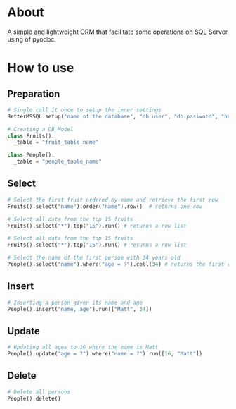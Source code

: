 # **About**

A simple and lightweight ORM that facilitate some operations on SQL Server using of pyodbc.

# How to use

## **Preparation**

```python
# Single call it once to setup the inner settings
BetterMSSQL.setup("name of the database", "db user", "db password", "host", 1234) #port

# Creating a DB Model
class Fruits():
  _table = "fruit_table_name"

class People():
  _table = "people_table_name"
```

## **Select**

```python
# Select the first fruit ordered by name and retrieve the first row
Fruits().select("name").order("name").row()  # returns one row

# Select all data from the top 15 fruits
Fruits().select("*").top("15").run() # returns a row list

# Select all data from the top 15 fruits
Fruits().select("*").top("15").run() # returns a row list

# Select the name of the first person with 34 years old
People().select("name").where("age = ?").cell(34) # returns the first cell of the first row
```

## **Insert**

```python
# Inserting a person given its name and age
People().insert("name, age").run(["Matt", 34])
```

## **Update**

```python
# Updating all ages to 16 where the name is Matt
People().update("age = ?").where("name = ?").run([16, "Matt"])
```

## **Delete**

```python
# Delete all persons
People().delete()
```
